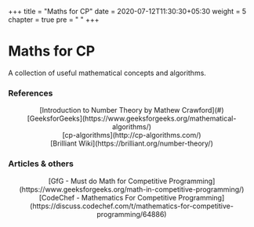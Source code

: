 +++
title = "Maths for CP"
date = 2020-07-12T11:30:30+05:30
weight = 5
chapter = true
pre = "<i class='devicon-devicon-plain'></i> "
+++

# Maths for CP

A collection of useful mathematical concepts and algorithms.

### References
<center>[Introduction to Number Theory by Mathew Crawford](#)</center>
<center>[GeeksforGeeks](https://www.geeksforgeeks.org/mathematical-algorithms/)</center> 
<center>[cp-algorithms](http://cp-algorithms.com/)</center>
<center>[Brilliant Wiki](https://brilliant.org/number-theory/)</center>

### Articles & others
<center>[GfG - Must do Math for Competitive Programming](https://www.geeksforgeeks.org/math-in-competitive-programming/)</center>
<center>[CodeChef - Mathematics For Competitive Programming](https://discuss.codechef.com/t/mathematics-for-competitive-programming/64886)</center>